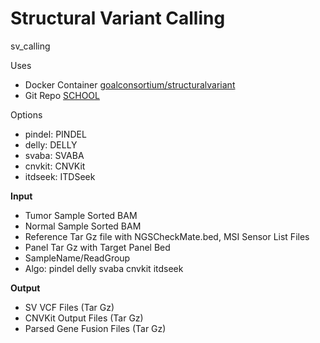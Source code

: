 <!-- dx-header -->
# Structural Variant Calling
sv_calling

Uses
- Docker Container [goalconsortium/structuralvariant](https://hub.docker.com/repository/docker/goalconsortium/structuralvariant/general)
- Git Repo [SCHOOL](https://github.com/bcantarel/school)

Options
- pindel: PINDEL
- delly: DELLY 
- svaba: SVABA
- cnvkit: CNVKit
- itdseek: ITDSeek

**Input**
- Tumor Sample Sorted BAM
- Normal Sample Sorted BAM
- Reference Tar Gz file with NGSCheckMate.bed, MSI Sensor List Files
- Panel Tar Gz with Target Panel Bed
- SampleName/ReadGroup
- Algo: pindel delly svaba cnvkit itdseek

**Output**
- SV VCF Files (Tar Gz)
- CNVKit Output Files (Tar Gz)
- Parsed Gene Fusion Files (Tar Gz)
